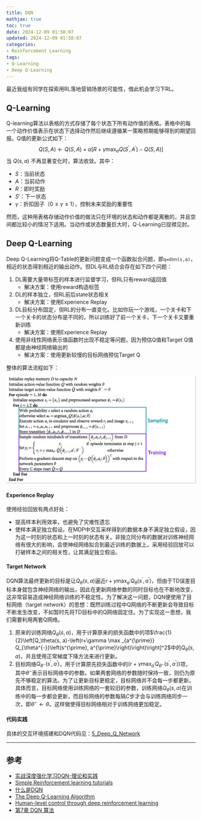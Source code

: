 ```yaml
---
title: DQN
mathjax: true
toc: true
date: 2024-12-09 01:58:07
updated: 2024-12-09 01:58:07
categories:
- Reinforcement Learning
tags:
- Q-Learning
- Deep Q-Learning
---
```

最近我组有同学在探索用RL落地营销场景的可能性，借此机会学习下RL。

<!--more-->

## Q-Learning
Q-learning算法以表格的方式存储了每个状态下所有动作值的表格。表格中的每一个动作价值表示在状态下选择动作然后继续遵循某一策略预期能够得到的期望回报。Q值的更新公式如下：
$$
Q(S, A) \leftarrow Q(S, A)+\alpha\left[R+\gamma \max _a Q\left(S^{\prime}, A^{\prime}\right)-Q(S, A)\right]
$$
当 $Q(s,a)$ 不再显著变化时，算法收敛。其中：
- $S$：当前状态
- $A$：当前动作
- $R$：即时奖励
- $S'$：下一状态
- $\gamma$：折扣因子（$0 \leq \gamma \leq 1$），控制未来奖励的重要性


然而，这种用表格存储动作价值的做法只在环境的状态和动作都是离散的，并且空间都比较小的情况下适用。当动作或状态数量巨大时，Q-Learning已捉襟见肘。


## Deep Q-Learning
Deep Q-Learning将Q-Table的更新问题变成一个函数拟合问题，即`q=dnn(s,a)`，相近的状态得到相近的输出动作。但DL与RL结合会存在如下四个问题：
1. DL需要大量带标签的样本进行监督学习，但RL只有reward返回值
   - 解决方案：使用reward构造标签
2. DL的样本独立，但RL前后state状态相关
   - 解决方案：使用Experience Replay
3. DL目标分布固定，但RL的分布一直变化。比如你玩一个游戏，一个关卡和下一个关卡的状态分布是不同的，所以训练好了前一个关卡，下一个关卡又要重新训练
   - 解决方案：使用Experience Replay
4. 使用非线性网络表示值函数时出现不稳定等问题，因为预估Q值和Target Q值都是由神经网络输出的
   - 解决方案：使用更新较慢的目标网络预估Target Q

整体的算法流程如下：

![DQN](https://github.com/TransformersWsz/picx-images-hosting/raw/master/dqn.175fokezb5.webp)

#### Experience Replay
使用经验回放有两点好处：
- 提高样本利用效率，也避免了灾难性遗忘
- 使样本满足独立假设。在MDP中交互采样得到的数据本身不满足独立假设，因为这一时刻的状态和上一时刻的状态有关。非独立同分布的数据对训练神经网络有很大的影响，会使神经网络拟合到最近训练的数据上。采用经验回放可以打破样本之间的相关性，让其满足独立假设。

#### Target Network
DQN算法最终更新的目标是让$Q_\theta(s,a)$逼近$r+\gamma \max _{a^{\prime}} Q_\theta\left(s^{\prime}, a^{\prime}\right)$，但由于TD误差目标本身就包含神经网络的输出，因此在更新网络参数的同时目标也在不断地改变，这非常容易造成神经网络训练的不稳定性。为了解决这一问题，DQN便使用了目标网络（target network）的思想：既然训练过程中Q网络的不断更新会导致目标不断发生改变，不如暂时先将TD目标中的Q网络固定住。为了实现这一思想，我们需要利用两套Q网络。

1. 原来的训练网络$Q_\theta(s,a)$，用于计算原来的损失函数中的项$\frac{1}{2}\left[Q_\theta(s, a)-\left(r+\gamma \max _{a^{\prime}} Q_{\theta^{-}}\left(s^{\prime}, a^{\prime}\right)\right)\right]^2$中的$Q_\theta(s,a)$，并且使用正常梯度下降方法来进行更新。
2. 目标网络$Q_{\theta^{-}}\left(s^{\prime}, a^{\prime}\right)$，用于计算原先损失函数中的$(r+\gamma \max _{a^{\prime}} Q_{\theta^{-}}\left(s^{\prime}, a^{\prime}\right))$项，其中$\theta^{-}$表示目标网络中的参数。如果两套网络的参数随时保持一致，则仍为原先不够稳定的算法。为了让更新目标更稳定，目标网络并不会每一步都更新。具体而言，目标网络使用训练网络的一套较旧的参数，训练网络$Q_\theta(s,a)$在训练中的每一步都会更新，而目标网络的参数每隔$C$步才会与训练网络同步一次，即$\theta^{-} \leftarrow \theta$。这样做使得目标网络相对于训练网络更加稳定。

#### 代码实践
具体的交互环境搭建和DQN代码见：[5_Deep_Q_Network](https://github.com/MorvanZhou/Reinforcement-learning-with-tensorflow/blob/master/contents/5_Deep_Q_Network/RL_brain.py)

___

## 参考
- [实战深度强化学习DQN-理论和实践](https://cloud.tencent.com/developer/article/1092239)
- [Simple Reinforcement learning tutorials](https://github.com/MorvanZhou/Reinforcement-learning-with-tensorflow)
- [什么是DQN](https://mofanpy.com/tutorials/machine-learning/reinforcement-learning/intro-DQN)
- [The Deep Q-Learning Algorithm](https://huggingface.co/learn/deep-rl-course/unit3/deep-q-algorithm)
- [Human-level control through deep reinforcement learning](https://storage.googleapis.com/deepmind-media/dqn/DQNNaturePaper.pdf)
- [第7章 DQN 算法](https://hrl.boyuai.com/chapter/2/dqn%E7%AE%97%E6%B3%95)